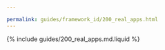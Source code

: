 ```yaml
---

permalink: guides/framework_id/200_real_apps.html
---
```


{% include guides/200_real_apps.md.liquid %}
